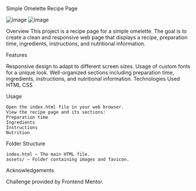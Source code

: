 
Simple Omelette Recipe Page

![image](https://github.com/user-attachments/assets/fa022ce0-b8ae-419c-96ce-8fb9e500ec6e)  ![image](https://github.com/user-attachments/assets/1e3f5542-334c-49d7-b886-e2499cff54ec)



Overview
This project is a recipe page for a simple omelette. The goal is to create a clean and responsive web page that displays a recipe, preparation time, ingredients, instructions, and nutritional information.

Features

Responsive design to adapt to different screen sizes.
Usage of custom fonts for a unique look.
Well-organized sections including preparation time, ingredients, instructions, and nutritional information.
Technologies Used
    HTML
    CSS

 
Usage

    Open the index.html file in your web browser.
    View the recipe page and its sections:
    Preparation time
    Ingredients
    Instructions
    Nutrition


Folder Structure

    index.html – The main HTML file.
    assets/ – Folder containing images and favicon.


Acknowledgements

Challenge provided by Frontend Mentor.
